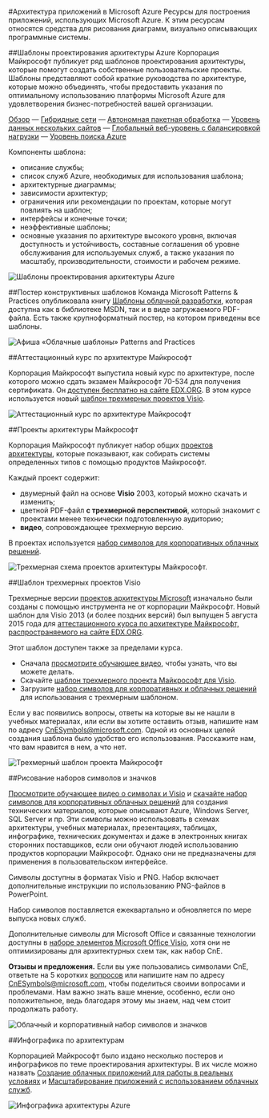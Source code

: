 <properties 
	pageTitle="Архитектура приложений в Microsoft Azure" 
	description="Общие сведения об архитектуре, охватывающей общие шаблоны разработки" 
	services="" 
	documentationCenter="" 
	authors="Rboucher" 
	manager="jwhit" 
	editor="mattshel"/>

<tags 
	ms.service="multiple" 
	ms.workload="na" 
	ms.tgt_pltfrm="na" 
	ms.devlang="na" 
	ms.topic="article" 
	ms.date="10/16/2015" 
	ms.author="robb"/>

#Архитектура приложений в Microsoft Azure
Ресурсы для построения приложений, использующих Microsoft Azure. К этим ресурсам относятся средства для рисования диаграмм, визуально описывающих программные системы.



##Шаблоны проектирования архитектуры Azure
Корпорация Майкрософт публикует ряд шаблонов проектирования архитектуры, которые помогут создать собственные пользовательские проекты. Шаблоны представляют собой краткие руководства по архитектуре, которые можно объединять, чтобы предоставить указания по оптимальному использованию платформы Microsoft Azure для удовлетворения бизнес-потребностей вашей организации.


[Обзор](../azure-architectures-cpif-overview/) — [Гибридные сети](../azure-architectures-cpif-infrastructure-hybrid-networking/) — [Автономная пакетная обработка](../azure-architectures-cpif-foundation-offsite-batch-processing-tier/) — [Уровень данных нескольких сайтов](../azure-architectures-cpif-foundation-multi-site-data-tier/) — [Глобальный веб-уровень с балансировкой нагрузки](../azure-architectures-cpif-foundation-global-load-balanced-web-tier/) — [Уровень поиска Azure](../azure-architectures-cpif-foundation-azure-search-tier/)
 
Компоненты шаблона:
 
- описание службы;
- список служб Azure, необходимых для использования шаблона;
- архитектурные диаграммы;
- зависимости архитектур;
- ограничения или рекомендации по проектам, которые могут повлиять на шаблон;
- интерфейсы и конечные точки;
- неэффективные шаблоны;
- основные указания по архитектуре высокого уровня, включая доступность и устойчивость, составные соглашения об уровне обслуживания для используемых служб, а также указания по масштабу, производительности, стоимости и рабочем режиме.

![Шаблоны проектирования архитектуры Azure](./media/architecture-overview/AzureArchPatterns.jpg)


##Постер конструктивных шаблонов
Команда Microsoft Patterns & Practices опубликовала книгу [Шаблоны облачной разработки](http://msdn.microsoft.com/library/dn568099.aspx), которая доступна как в библиотеке MSDN, так и в виде загружаемого PDF-файла. Есть также крупноформатный постер, на котором приведены все шаблоны.

![Афиша «Облачные шаблоны» Patterns and Practices](./media/architecture-overview/PnPPatternPosterThumb.jpg)



##Аттестационный курс по архитектуре Майкрософт

Корпорация Майкрософт выпустила новый курс по архитектуре, после которого можно сдать экзамен Майкрософт 70-534 для получения сертификата. Он [доступен бесплатно на сайте EDX.ORG](https://www.edx.org/course/architecting-microsoft-azure-solutions-microsoft-dev205x). В этом курсе используется новый [шаблон трехмерных проектов Visio](#3d-blueprint-visio-template).

![Аттестационный курс по архитектуре Майкрософт](./media/architecture-overview/EDXCourse.png)


##Проекты архитектуры Майкрософт

Корпорация Майкрософт публикует набор общих [проектов архитектуры](http://aka.ms/azblueprints), которые показывают, как собирать системы определенных типов с помощью продуктов Майкрософт.

Каждый проект содержит:

- двумерный файл на основе **Visio** 2003, который можно скачать и изменить; 
- цветной PDF-файл **с трехмерной перспективой**, который знакомит с проектами менее технически подготовленную аудиторию;
- **видео**, сопровождающее трехмерную версию. 

В проектах используется [набор символов для корпоративных облачных решений](#symbol-and-icon-sets).

![Трехмерная схема проектов архитектуры Майкрософт.](./media/architecture-overview/BluePrintThumb.jpg)



##Шаблон трехмерных проектов Visio

Трехмерные версии [проектов архитектуры Microsoft](http://aka.ms/azblueprints) изначально были созданы с помощью инструмента не от корпорации Майкрософт. Новый шаблон для Visio 2013 (и более поздних версий) был выпущен 5 августа 2015 года для [аттестационного курса по архитектуре Майкрософт, распространяемого на сайте EDX.ORG](#microsoft-architecture-certification-course).

Этот шаблон доступен также за пределами курса.

- Сначала [просмотрите обучающее видео](http://aka.ms/3dBlueprintTemplateVideo), чтобы узнать, что вы можете делать.   
- Скачайте [шаблон трехмерного проекта Майкрософт для Visio](http://aka.ms/3DBlueprintTemplate).
- Загрузите [набор символов для корпоративных и облачных решений](#drawing-symbol-and-icon-sets) для использования с трехмерным шаблоном. 

Если у вас появились вопросы, ответы на которые вы не нашли в учебных материалах, или если вы хотите оставить отзыв, напишите нам по адресу [CnESymbols@microsoft.com](mailto:CnESymbols@microsoft.com). Одной из основных целей создания шаблона было удобство его использования. Расскажите нам, что вам нравится в нем, а что нет.

![Трехмерный шаблон проекта Майкрософт](./media/architecture-overview/3DBlueprintVisioTemplate.jpg)



##Рисование наборов символов и значков 

[Просмотрите обучающее видео о символах и Visio](http://aka.ms/CnESymbolsVideo) и [скачайте набор символов для корпоративных облачных решений](http://aka.ms/CnESymbols) для создания технических материалов, которые описывают Azure, Windows Server, SQL Server и пр. Эти символы можно использовать в схемах архитектуры, учебных материалах, презентациях, таблицах, инфографике, технических документах и даже в электронных книгах сторонних поставщиков, если они обучают людей использованию продуктов корпорации Майкрософт. Однако они не предназначены для применения в пользовательском интерфейсе.

Символы доступны в форматах Visio и PNG. Набор включает дополнительные инструкции по использованию PNG-файлов в PowerPoint.

Набор символов поставляется ежеквартально и обновляется по мере выпуска новых служб.

Дополнительные символы для Microsoft Office и связанные технологии доступны в [наборе элементов Microsoft Office Visio](http://www.microsoft.com/ru-RU/download/details.aspx?id=35772), хотя они не оптимизированы для архитектурных схем так, как набор CnE.

**Отзывы и предложения.** Если вы уже пользовались символами CnE, ответьте на 5 коротких [вопросов](http://aka.ms/azuresymbolssurveyv2) или напишите нам по адресу [CnESymbols@microsoft.com](mailto:CnESymbols@microsoft.com), чтобы поделиться своими вопросами и проблемами. Нам важно знать ваше мнение, особенно, если оно положительное, ведь благодаря этому мы знаем, над чем стоит продолжать работу.

![Облачный и корпоративный набор символов и значков](./media/architecture-overview/CnESymbols.png)


##Инфографика по архитектурам

Корпорацией Майкрософт было издано несколько постеров и инфографиков по теме проектирования архитектуры. В их числе можно назвать [Создание облачных приложений для работы в реальных условиях](https://azure.microsoft.com/documentation/infographics/building-real-world-cloud-apps/) и [Масштабирование приложений с использованием облачных служб](https://azure.microsoft.com/documentation/infographics/cloud-services/).

![Инфографика архитектуры Azure](./media/architecture-overview/AzureArchInfographicThumb.jpg)

<!---HONumber=AcomDC_0128_2016-->